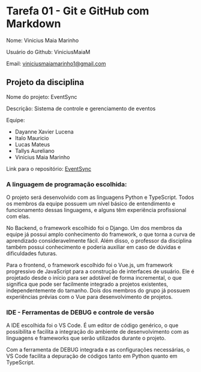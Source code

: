 # Tarefa 01 - Git e GitHub com Markdown

Nome: Vinicius Maia Marinho

Usuário do Github: ViniciusMaiaM

Email: viniciusmaiamarinho1@gmail.com

## Projeto da disciplina

Nome do projeto: EventSync

Descrição: Sistema de controle e gerenciamento de eventos

Equipe:

- Dayanne Xavier Lucena
- Italo Mauricio
- Lucas Mateus
- Tallys Aureliano
- Vinicius Maia Marinho

Link para o repositório: [EventSync](https://github.com/tallysdev/eventSync)

### A linguagem de programação escolhida:

O projeto será desenvolvido com as linguagens Python e TypeScript. Todos os membros da equipe possuem um nível básico de entendimento e funcionamento dessas linguagens, e alguns têm experiência profissional com elas.

No Backend, o framework escolhido foi o Django. Um dos membros da equipe já possui amplo conhecimento do framework, o que torna a curva de aprendizado consideravelmente fácil. Além disso, o professor da disciplina também possui conhecimento e poderia auxiliar em caso de dúvidas e dificuldades futuras.

Para o frontend, o framework escolhido foi o Vue.js, um framework progressivo de JavaScript para a construção de interfaces de usuário. Ele é projetado desde o início para ser adotável de forma incremental, o que significa que pode ser facilmente integrado a projetos existentes, independentemente do tamanho. Dois dos membros do grupo já possuem experiências prévias com o Vue para desenvolvimento de projetos.

### IDE - Ferramentas de DEBUG e controle de versão

A IDE escolhida foi o VS Code. É um editor de código genérico, o que possibilita e facilita a integração do ambiente de desenvolvimento com as linguagens e frameworks que serão utilizados durante o projeto.

Com a ferramenta de DEBUG integrada e as configurações necessárias, o VS Code facilita a depuração de códigos tanto em Python quanto em TypeScript.
